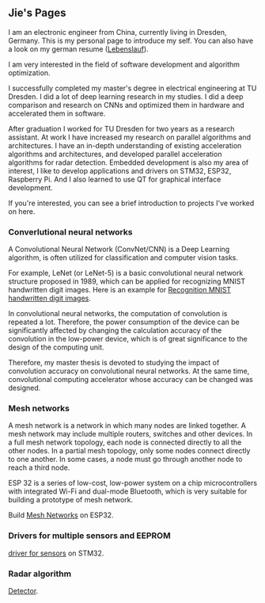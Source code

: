 ## Jie's Pages

I am an electronic engineer from China, currently living in Dresden, Germany. This is my personal page to introduce my self. You can also have a look on my german resume ([Lebenslauf](https://github.com/kayala/kayala.GitHub.io/blob/main/Lebenslauf_Jie.pdf)).

I am very interested in the field of software development and algorithm optimization.

I successfully completed my master's degree in electrical engineering at TU Dresden. I did a lot of deep learning research in my studies. I did a deep comparison and research on CNNs and optimized them in hardware and accelerated them in software.

After graduation I worked for TU Dresden for two years as a research assistant. At work I have increased my research on parallel algorithms and architectures. I have an in-depth understanding of existing acceleration algorithms and architectures, and developed parallel acceleration algorithms for radar detection.
Embedded development is also my area of interest, I like to develop applications and drivers on STM32, ESP32, Raspberry Pi. And I also learned to use QT for graphical interface development. 

If you're interested, you can see a brief introduction to projects I've worked on here.

### Converlutional neural networks

A Convolutional Neural Network (ConvNet/CNN) is a Deep Learning algorithm, is often utilized for classification and computer vision tasks.

For example, LeNet (or LeNet-5) is a basic convolutional neural network structure proposed in 1989, which can be applied for recognizing MNIST handwritten digit images. Here is an example for [Recognition MNIST handwritten digit images](https://github.com/kayala/project/tree/main/CNNs).

In convolutional neural networks, the computation of convolution is repeated a lot. Therefore, the power consumption of the device can be significantly affected by changing the calculation accuracy of the convolution in the low-power device, which is of great significance to the design of the computing unit.

Therefore, my master thesis is devoted to studying the impact of convolution accuracy on convolutional neural networks. At the same time, convolutional computing accelerator whose accuracy can be changed was designed.

### Mesh networks 

A mesh network is a network in which many nodes are linked together. A mesh network may include multiple routers, switches and other devices. In a full mesh network topology, each node is connected directly to all the other nodes. In a partial mesh topology, only some nodes connect directly to one another. In some cases, a node must go through another node to reach a third node.

ESP 32 is a series of low-cost, low-power system on a chip microcontrollers with integrated Wi-Fi and dual-mode Bluetooth, which is very suitable for building a prototype of mesh network.

Build [Mesh Networks](https://github.com/kayala/project/tree/main/mesh_network) on ESP32.

### Drivers for multiple sensors and EEPROM

 [driver for sensors](https://github.com/kayala/project/tree/main/stm32) on STM32.

### Radar algorithm

[Detector](https://github.com/kayala/project/tree/main/radar_cfar_algorithm).

